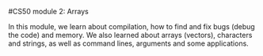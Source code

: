#CS50 module 2: Arrays

In this module, we learn about compilation, how to find and fix bugs (debug the code) and memory.
We also learned about arrays (vectors), characters and strings, as well as command lines, arguments and some applications.
